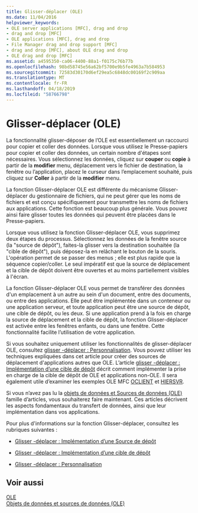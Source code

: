 ```yaml
---
title: Glisser-déplacer (OLE)
ms.date: 11/04/2016
helpviewer_keywords:
- OLE server applications [MFC], drag and drop
- drag and drop [MFC]
- OLE applications [MFC], drag and drop
- File Manager drag and drop support [MFC]
- drag and drop [MFC], about OLE drag and drop
- OLE drag and drop [MFC]
ms.assetid: a4595350-ca06-4400-88a1-f0175c76b77b
ms.openlocfilehash: 98bd58745e56a62bf5700e9b5fe4963a7b584953
ms.sourcegitcommit: 72583d30170d6ef29ea5c6848dc00169f2c909aa
ms.translationtype: MT
ms.contentlocale: fr-FR
ms.lasthandoff: 04/18/2019
ms.locfileid: "58766798"
---
```

# <a name="drag-and-drop-ole"></a>Glisser-déplacer (OLE)

La fonctionnalité glisser-déposer de l’OLE est essentiellement un raccourci pour copier et coller des données. Lorsque vous utilisez le Presse-papiers pour copier et coller des données, un certain nombre d'étapes sont nécessaires. Vous sélectionnez les données, cliquez sur **couper** ou **copie** à partir de la **modifier** menu, déplacement vers le fichier de destination, la fenêtre ou l’application, placez le curseur dans l’emplacement souhaité, puis cliquez sur **Coller** à partir de la **modifier** menu.

La fonction Glisser-déplacer OLE est différente du mécanisme Glisser-déplacer du gestionnaire de fichiers, qui ne peut gérer que les noms de fichiers et est conçu spécifiquement pour transmettre les noms de fichiers aux applications. Cette fonction est beaucoup plus générale. Vous pouvez ainsi faire glisser toutes les données qui peuvent être placées dans le Presse-papiers.

Lorsque vous utilisez la fonction Glisser-déplacer OLE, vous supprimez deux étapes du processus. Sélectionnez les données de la fenêtre source (la "source de dépôt"), faites-la glisser vers la destination souhaitée (la "cible de dépôt"), puis déposez-la en relâchant le bouton de la souris. L'opération permet de se passer des menus ; elle est plus rapide que la séquence copier/coller. Le seul impératif est que la source de déplacement et la cible de dépôt doivent être ouvertes et au moins partiellement visibles à l'écran.

La fonction Glisser-déplacer OLE vous permet de transférer des données d'un emplacement à un autre au sein d'un document, entre des documents, ou entre des applications. Elle peut être implémentée dans un conteneur ou une application serveur, et toute application peut être une source de dépôt, une cible de dépôt, ou les deux. Si une application prend à la fois en charge la source de déplacement et la cible de dépôt, la fonction Glisser-déplacer est activée entre les fenêtres enfants, ou dans une fenêtre. Cette fonctionnalité facilite l’utilisation de votre application.

Si vous souhaitez uniquement utiliser les fonctionnalités de glisser-déplacer OLE, consultez [glisser -déplacer : Personnalisation](../mfc/drag-and-drop-customizing.md). Vous pouvez utiliser les techniques expliquées dans cet article pour créer des sources de déplacement d'applications autres que OLE. L’article [glisser -déplacer : Implémentation d’une cible de dépôt](../mfc/drag-and-drop-implementing-a-drop-target.md) décrit comment implémenter la prise en charge de la cible de dépôt de OLE et applications non-OLE. Il sera également utile d’examiner les exemples OLE MFC [OCLIENT](../overview/visual-cpp-samples.md) et [HIERSVR](../overview/visual-cpp-samples.md).

Si vous n’avez pas lu la [objets de données et Sources de données (OLE)](../mfc/data-objects-and-data-sources-ole.md) famille d’articles, vous souhaiterez faire maintenant. Ces articles décrivent les aspects fondamentaux du transfert de données, ainsi que leur implémentation dans vos applications.

Pour plus d'informations sur la fonction Glisser-déplacer, consultez les rubriques suivantes :

- [Glisser -déplacer : Implémentation d’une Source de dépôt](../mfc/drag-and-drop-implementing-a-drop-source.md)

- [Glisser -déplacer : Implémentation d’une cible de dépôt](../mfc/drag-and-drop-implementing-a-drop-target.md)

- [Glisser -déplacer : Personnalisation](../mfc/drag-and-drop-customizing.md)

## <a name="see-also"></a>Voir aussi

[OLE](../mfc/ole-in-mfc.md)<br/>
[Objets de données et sources de données (OLE)](../mfc/data-objects-and-data-sources-ole.md)
